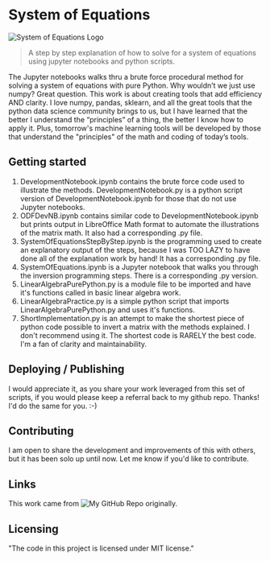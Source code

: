 
# System of Equations

![System of Equations Logo](https://github.com/ThomIves/SystemOfEquations/blob/master/System_of_Equations_Logo.png)
> A step by step explanation of how to solve for a system of equations using jupyter notebooks and python scripts.

The Jupyter notebooks walks thru a brute force procedural method for solving a system of equations with pure Python. Why wouldn’t we just use numpy? Great question. This work is about creating tools that add efficiency AND clarity. I love numpy, pandas, sklearn, and all the great tools that the python data science community brings to us, but I have learned that the better I understand the “principles” of a thing, the better I know how to apply it. Plus, tomorrow's machine learning tools will be developed by those that understand the "principles" of the math and coding of today’s tools.

## Getting started

1. DevelopmentNotebook.ipynb contains the brute force code used to illustrate the methods.
   DevelopmentNotebook.py is a python script version of DevelopmentNotebook.ipynb for those that do not use Jupyter notebooks.
2. ODFDevNB.ipynb contains similar code to DevelopmentNotebook.ipynb but prints output in LibreOffice Math format to automate the illustrations of the matrix math. It also had a corresponding .py file.
3. SystemOfEquationsStepByStep.ipynb is the programming used to create an explanatory output of the steps, because I was TOO LAZY to have done all of the explanation work by hand! It has a corresponding .py file.
4. SystemOfEquations.ipynb is a Jupyter notebook that walks you through the inversion programming steps. There is a corresponding .py version.
5. LinearAlgebraPurePython.py is a module file to be imported and have it's functions called in basic linear algebra work.
6. LinearAlgebraPractice.py is a simple python script that imports LinearAlgebraPurePython.py and uses it's functions.
7. ShortImplementation.py is an attempt to make the shortest piece of python code possible to invert a matrix with the methods explained. I don't recommend using it. The shortest code is RARELY the best code. I'm a fan of clarity and maintainability.

## Deploying / Publishing

I would appreciate it, as you share your work leveraged from this set of scripts, if you would please keep a referral back to my github repo. Thanks! I'd do the same for you. :-)

## Contributing

I am open to share the development and improvements of this with others, but it has been solo up until now. Let me know if you'd like to contribute.

## Links

This work came from ![My GitHub Repo](https://github.com/ThomIves/SystemOfEquations) originally.

## Licensing

"The code in this project is licensed under MIT license."

